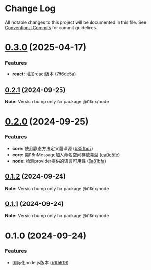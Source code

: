 # Change Log

All notable changes to this project will be documented in this file.
See [Conventional Commits](https://conventionalcommits.org) for commit guidelines.

# [0.3.0](https://github.com/geekact/i18nx/compare/v0.2.1...v0.3.0) (2025-04-17)


### Features

* **react:** 增加react版本 ([796de5a](https://github.com/geekact/i18nx/commit/796de5a7c4fed10d9810ce583ddbbdc960b23d28))





## [0.2.1](https://github.com/geekact/i18nx/compare/v0.2.0...v0.2.1) (2024-09-25)

**Note:** Version bump only for package @i18nx/node





# [0.2.0](https://github.com/geekact/i18nx/compare/v0.1.2...v0.2.0) (2024-09-25)


### Features

* **core:** 使用静态方法定义翻译源 ([b35fbc7](https://github.com/geekact/i18nx/commit/b35fbc7f1ff7e73041b16306819533bc4b237915))
* **core:** 类I18nMessage加入命名空间存放类型 ([ea0e5fe](https://github.com/geekact/i18nx/commit/ea0e5fec3df7d12e91a56dc16af17c47839130aa))
* **node:** 检测provider提供的语言可用性 ([9a81bfa](https://github.com/geekact/i18nx/commit/9a81bfa5722e9f9444a14624ac328aaddd8fb0ce))





## [0.1.2](https://github.com/geekact/i18nx/compare/v0.1.1...v0.1.2) (2024-09-24)

**Note:** Version bump only for package @i18nx/node





## [0.1.1](https://github.com/geekact/i18nx/compare/v0.1.0...v0.1.1) (2024-09-24)

**Note:** Version bump only for package @i18nx/node





# 0.1.0 (2024-09-24)


### Features

* 国际化node.js版本 ([b1f5619](https://github.com/geekact/i18nx/commit/b1f5619318944ff0f82f4fc74a711c2dfe31293d))
